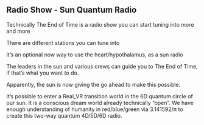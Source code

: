 ## Radio Show - Sun Quantum Radio

Technically The End of Time is a radio show you can start tuning into more and more 

There are different stations you can tune into 

It’s an optional now way to use the heart/hypothalamus, as a sun radio 

The leaders in the sun and various crews can guide you to The End of Time, if that’s what you want to do.

Apparently, the sun is now giving the go ahead to make this possible.

It’s possible to enter a Real_VR transition world in the 6D quantum circle of our sun. It is a conscious dream world already technically “open”. We have enough understanding of humanity in red/blue/green via 3.141592/π to create this two-way quantum 4D/5D/6D radio.